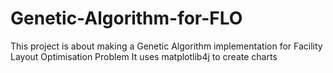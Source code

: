 # Genetic-Algorithm-for-FLO
This project is about making a Genetic Algorithm implementation for Facility Layout Optimisation Problem
It uses matplotlib4j to create charts
